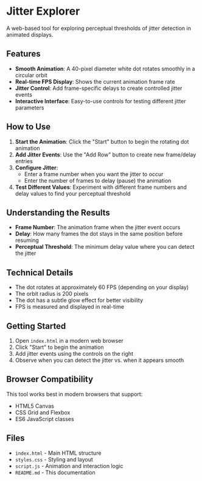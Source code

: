 # Jitter Explorer

A web-based tool for exploring perceptual thresholds of jitter detection in animated displays.

## Features

- **Smooth Animation**: A 40-pixel diameter white dot rotates smoothly in a circular orbit
- **Real-time FPS Display**: Shows the current animation frame rate
- **Jitter Control**: Add frame-specific delays to create controlled jitter events
- **Interactive Interface**: Easy-to-use controls for testing different jitter parameters

## How to Use

1. **Start the Animation**: Click the "Start" button to begin the rotating dot animation
2. **Add Jitter Events**: Use the "Add Row" button to create new frame/delay entries
3. **Configure Jitter**: 
   - Enter a frame number when you want the jitter to occur
   - Enter the number of frames to delay (pause) the animation
4. **Test Different Values**: Experiment with different frame numbers and delay values to find your perceptual threshold

## Understanding the Results

- **Frame Number**: The animation frame when the jitter event occurs
- **Delay**: How many frames the dot stays in the same position before resuming
- **Perceptual Threshold**: The minimum delay value where you can detect the jitter

## Technical Details

- The dot rotates at approximately 60 FPS (depending on your display)
- The orbit radius is 200 pixels
- The dot has a subtle glow effect for better visibility
- FPS is measured and displayed in real-time

## Getting Started

1. Open `index.html` in a modern web browser
2. Click "Start" to begin the animation
3. Add jitter events using the controls on the right
4. Observe when you can detect the jitter vs. when it appears smooth

## Browser Compatibility

This tool works best in modern browsers that support:
- HTML5 Canvas
- CSS Grid and Flexbox
- ES6 JavaScript classes

## Files

- `index.html` - Main HTML structure
- `styles.css` - Styling and layout
- `script.js` - Animation and interaction logic
- `README.md` - This documentation 
